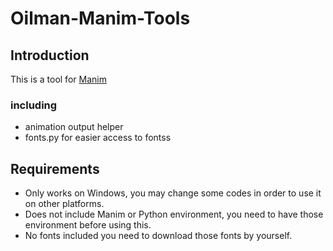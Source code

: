 # Oilman-Manim-Tools
## Introduction
This is a tool for [Manim](https://raw.githubusercontent.com/3b1b/manim)

### including
* animation output helper
* fonts.py for easier access to fontss
## Requirements
* Only works on Windows, you may change some codes in order to use it on other platforms.
* Does not include Manim or Python environment, you need to have those environment before using this.
* No fonts included you need to download those fonts by yourself.
